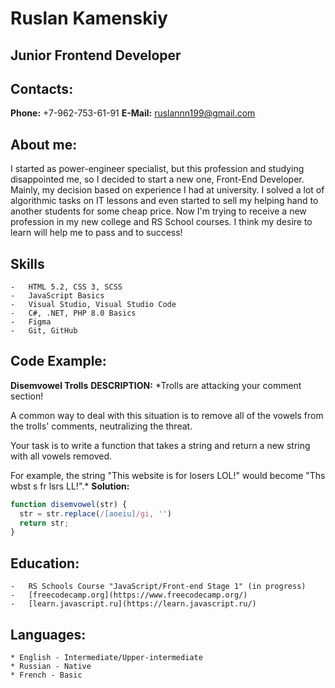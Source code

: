 # Ruslan Kamenskiy

## Junior Frontend Developer

## Contacts: 

**Phone:** +7-962-753-61-91
**E-Mail:** ruslannn199@gmail.com

## About me:

I started as power-engineer specialist, but this profession and studying disappointed me, so I decided to start a new one, Front-End Developer. Mainly, my decision based on experience I had at university. I solved a lot of algorithmic tasks on IT lessons and even started to sell my helping hand to another students for some cheap price. Now I'm trying to receive a new profession in my new college and RS School courses. I think my desire to learn will help me to pass and to success!

## Skills
	-	HTML 5.2, CSS 3, SCSS
	-	JavaScript Basics
	-	Visual Studio, Visual Studio Code
	-	C#, .NET, PHP 8.0 Basics
	-	Figma
	-	Git, GitHub

## Code Example: 

**Disemvowel Trolls**
**DESCRIPTION:** *Trolls are attacking your comment section!

A common way to deal with this situation is to remove all of the vowels from the trolls' comments, neutralizing the threat.

Your task is to write a function that takes a string and return a new string with all vowels removed.

For example, the string "This website is for losers LOL!" would become "Ths wbst s fr lsrs LL!".*
**Solution:**
```javascript
function disemvowel(str) {
  str = str.replace(/[aoeiu]/gi, '')
  return str;
}
```

## Education:
	-	RS Schools Course "JavaScript/Front-end Stage 1" (in progress)
	-	[freecodecamp.org](https://www.freecodecamp.org/)
	-	[learn.javascript.ru](https://learn.javascript.ru/)

## Languages:
	* English - Intermediate/Upper-intermediate
	* Russian - Native
	* French - Basic